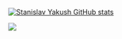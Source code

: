 [![Stanislav Yakush GitHub stats](https://github-readme-stats.vercel.app/api?username=yakushstanislav&count_private=true)](https://github.com/anuraghazra/github-readme-stats)

![](https://komarev.com/ghpvc/?username=yakushstanislav&style=plastic&color=2ede58)
